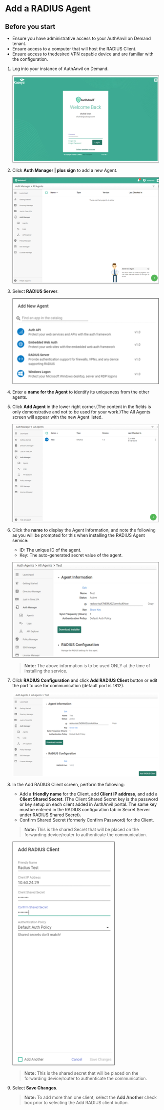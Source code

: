 [title]: # (Add a RADIUS Agent)
[tags]: # (agent)
[priority]: # (101)
# Add a RADIUS Agent

## Before you start

* Ensure you have administrative access to your AuthAnvil on Demand tenant.
* Ensure access to a computer that will host the RADIUS Client.
* Ensure access to thedesired VPN capable device and are familiar with the configuration.

1. Log into your instance of AuthAnvil on Demand.

   ![Add Agent](images/1.png)
1. Click __Auth Manager | plus sign__ to add a new Agent.

   ![Add new Agent](images/2.png)
1. Select __RADIUS Server__.

   ![RADIUS Server](images/3.png)
1. Enter a __name for the Agent__ to identify its uniqueness from the other agents.
1. Click __Add Agent__ in the lower right corner.(The content in the fields is only demonstrative and not to be used for your work.)The All Agents screen will appear with the new Agent listed.

   ![Add Agent](images/4.png)
1. Click the __name__ to display the Agent Information, and note the following as you will be prompted for this when installing the RADIUS Agent service:
   * ID: The unique ID of the agent.
   * Key: The auto-generated secret value of the agent.

   ![name](images/5.png)
   
   >**Note:** The above information is to be used ONLY at the time of installing the service.

1. Click __RADIUS Configuration__ and click __Add RADIUS Client__ button or edit the port to use for communication (default port is 1812).

   ![RADIUS Configuration](images/6.png)
1. In the Add RADIUS Client screen, perform the following:
   * Add a __friendly name__ for the Client, add __Client IP address__, and add a __Client Shared Secret__. (The Client Shared Secret key is the password or key setup on each client added in AuthAnvil portal. The same key mustbe entered in the RADIUS configuration tab in Secret Server under RADIUS Shared Secret).
   * Confirm Shared Secret (formerly Confirm Password) for the Client.

   >**Note:** This is the shared Secret that will be placed on the forwarding device/router to authenticate the communication.

    ![Add RADIUS Client](images/7.png)

    >**Note:** This is the shared secret that will be placed on the forwarding device/router to authenticate the communication.

1. Select __Save Changes__.

   >**Note:**  To add more than one client, select the __Add Another__ check box prior to selecting the Add RADIUS client button.